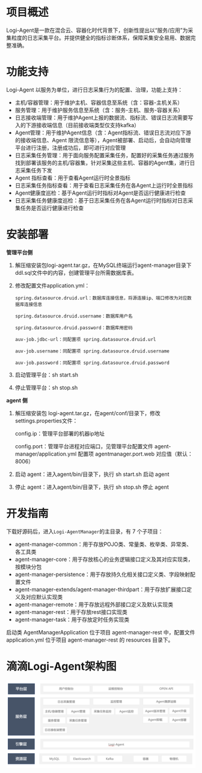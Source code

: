 # 项目概述

Logi-Agent是一款在混合云、容器化时代背景下，创新性提出以“服务/应用”为采集粒度的日志采集平台。并提供健全的指标诊断体系，保障采集安全易用、数据完整准确。

# 功能支持

Logi-Agent 以服务为单位，进行日志采集行为的配置、治理，功能上支持：

- 主机/容器管理：用于维护主机、容器信息至系统（含：容器-主机关系）
- 服务管理：用于维护服务信息至系统（含：服务-主机、服务-容器关系）
- 日志接收端管理：用于维护Agent上报的数据流、指标流、错误日志流需要写入的下游接收端信息（目前接收端类型仅支持kafka）
- Agent管理：用于维护Agent信息（含：Agent指标流、错误日志流对应下游的接收端信息、Agent 限流信息等），Agent被部署、启动后，会自动向管理平台进行注册，注册成功后，即可进行对应管理
- 日志采集任务管理：用于面向服务配置采集任务，配置好的采集任务通过服务找到部署该服务的主机/容器集，针对采集这些主机、容器的Agent集，进行日志采集任务下发
- Agent 指标查看：用于查看Agent运行时全景指标
- 日志采集任务指标查看：用于查看日志采集任务在各Agent上运行时全景指标
- Agent健康度巡检：基于Agent运行时指标对Agent是否运行健康进行检查
- 日志采集任务健康度巡检：基于日志采集任务在各Agent运行时指标对日志采集任务是否运行健康进行检查

# 安装部署

**管理平台侧**

1. 解压缩安装包logi-agent.tar.gz，在MySQL终端运行agent-manager目录下ddl.sql文件中的内容，创建管理平台所需数据库表。

2. 修改配置文件application.yml： 

   

   ```
   spring.datasource.druid.url：数据库连接信息，将源连接ip、端口修改为对应数据库连接信息
   ```

   ```
   spring.datasource.druid.username：数据库用户名
   ```

   ```
   spring.datasource.druid.password：数据库用密码
   ```

   ```
   auv-job.jdbc-url：同配置项 spring.datasource.druid.url
   ```

   ```
   auv-job.username：同配置项 spring.datasource.druid.username
   ```

   ```
   auv-job.password：同配置项 spring.datasource.druid.password
   ```

3. 启动管理平台：sh start.sh

4. 停止管理平台：sh stop.sh

**agent 侧**

1. 解压缩安装包 logi-agent.tar.gz，在agent/conf/目录下，修改settings.properties文件：

   config.ip：管理平台部署的机器ip地址

   config.port：管理平台进程对应端口，见管理平台配置文件 agent-manager/application.yml 配置项 agentmanager.port.web 对应值（默认：8006）

2. 启动 agent：进入agent/bin/目录下，执行 sh start.sh 启动 agent

3. 停止 agent：进入agent/bin/目录下，执行 sh stop.sh 停止 agent

# 开发指南

下载好源码后，进入`Logi-AgentManager`的主目录，有 7 个子项目：

- agent-manager-common：用于存放POJO类、常量类、枚举类、异常类、各工具类
- agent-manager-core：用于存放核心的业务逻辑接口定义及其对应实现类，按模块分包
- agent-manager-persistence：用于存放持久化相关接口定义类、字段映射配置文件
- agent-manager-extends/agent-manager-thirdpart：用于存放扩展接口定义及对应默认实现类
- agent-manager-remote：用于存放远程外部接口定义及默认实现类
- agent-manager-rest：用于存放rest接口实现类
- agent-manager-task：用于存放定时任务实现类

启动类 AgentManagerApplication 位于项目 agent-manager-rest 中，配置文件 application.yml 位于项目 agent-manager-rest 的 resources 目录下。



# 滴滴Logi-Agent架构图

![image2021-6-13_22-7-53.png](./doc/assets/架构图.png)
